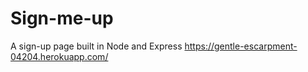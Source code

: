 # Sign-me-up
A sign-up page built in Node and Express
https://gentle-escarpment-04204.herokuapp.com/
